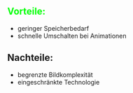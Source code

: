 
## <span style="color:#00ff04">Vorteile:</span>
- geringer Speicherbedarf
- schnelle Umschalten bei Animationen

## Nachteile:
- begrenzte Bildkomplexität
- eingeschränkte Technologie
